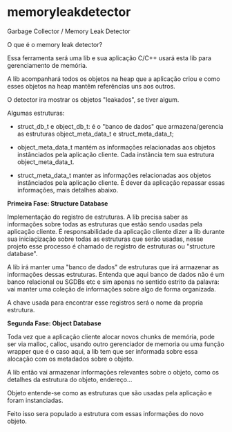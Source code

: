 # memoryleakdetector
Garbage Collector / Memory Leak Detector

O que é o memory leak detector?

Essa ferramenta será uma lib e sua aplicação C/C++ usará esta lib para gerenciamento de memória.

A lib acompanhará todos os objetos na heap que a aplicação criou e como esses objetos na heap mantêm referências uns aos outros.

O detector ira mostrar os objetos "leakados", se tiver algum.

Algumas estruturas:

 - struct_db_t e object_db_t: é o "banco de dados" que armazena/gerencia as estruturas object_meta_data_t e              struct_meta_data_t;

 - object_meta_data_t mantém as informações relacionadas aos objetos instânciados pela aplicação cliente. Cada instância tem sua estrutura object_meta_data_t.

 - struct_meta_data_t manter as informações relacionadas aos objetos instânciados pela aplicação cliente. É dever da aplicação repassar essas informações, mais detalhes abaixo.



<b>Primeira Fase: Structure Database</b>

Implementação do registro de estruturas. A lib precisa saber as informações sobre todas as estruturas que estão sendo usadas pela aplicação cliente. É responsabilidade da aplicação cliente dizer a lib durante sua iniciaçização sobre todas as estruturas que serão usadas, nesse projeto esse processo é chamado de registro de estruturas ou "structure database".

A lib irá manter uma "banco de dados" de estruturas que irá armazenar as informações dessas estruturas. Entenda que aqui banco de dados não é um banco relacional ou SGDBs etc e sim apenas no sentido estrito da palavra: vai manter uma coleção de informações sobre algo de forma organizada.

A chave usada para encontrar esse registros será o nome da propria estrutura.

<b>Segunda Fase: Object Database</b>

Toda vez que a aplicação cliente alocar novos chunks de memória, pode ser via malloc, calloc, usando outro gerenciador de memoria ou uma função wrapper que é o caso aqui, a lib tem que ser informada sobre essa alocação com os metadados sobre o objeto.

A lib então vai armazenar informações relevantes sobre o objeto, como os detalhes da estrutura do objeto, endereço...

Objeto entende-se como as estruturas que são usadas pela aplicação e foram instanciadas.

Feito isso sera populado a estrutura com essas informações do novo objeto.

